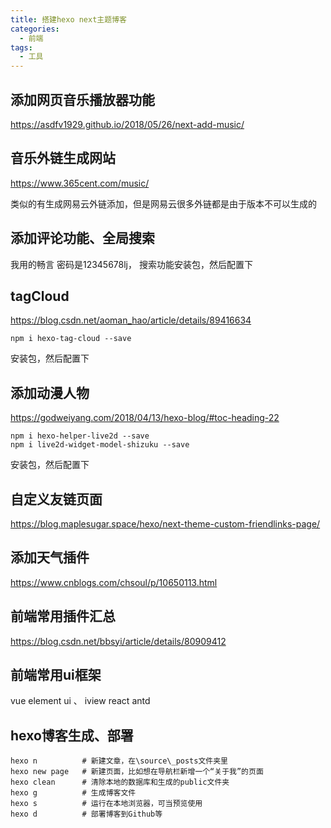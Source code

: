 ```yaml
---
title: 搭建hexo next主题博客
categories: 
  - 前端
tags:
  - 工具
---
```

<!--more-->
## 添加网页音乐播放器功能
https://asdfv1929.github.io/2018/05/26/next-add-music/

## 音乐外链生成网站
https://www.365cent.com/music/

类似的有生成网易云外链添加，但是网易云很多外链都是由于版本不可以生成的

## 添加评论功能、全局搜索
我用的畅言  密码是12345678lj， 搜索功能安装包，然后配置下

## tagCloud
https://blog.csdn.net/aoman_hao/article/details/89416634 
```
npm i hexo-tag-cloud --save
```
安装包，然后配置下

## 添加动漫人物
https://godweiyang.com/2018/04/13/hexo-blog/#toc-heading-22
```
npm i hexo-helper-live2d --save
npm i live2d-widget-model-shizuku --save
```
安装包，然后配置下

## 自定义友链页面
https://blog.maplesugar.space/hexo/next-theme-custom-friendlinks-page/

## 添加天气插件
https://www.cnblogs.com/chsoul/p/10650113.html

## 前端常用插件汇总
https://blog.csdn.net/bbsyi/article/details/80909412

## 前端常用ui框架
vue  element ui 、 iview
react  antd

## hexo博客生成、部署
```
hexo n          # 新建文章，在\source\_posts文件夹里
hexo new page   # 新建页面，比如想在导航栏新增一个“关于我”的页面
hexo clean      # 清除本地的数据库和生成的public文件夹
hexo g          # 生成博客文件
hexo s          # 运行在本地浏览器，可当预览使用
hexo d          # 部署博客到Github等
```


